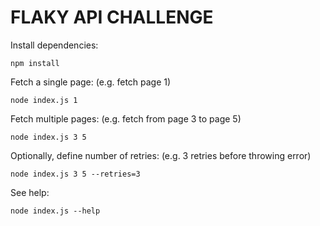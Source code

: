 # FLAKY API CHALLENGE

Install dependencies:
```
npm install
```

Fetch a single page: (e.g. fetch page 1)
```
node index.js 1
```

Fetch multiple pages: (e.g. fetch from page 3 to page 5)
```
node index.js 3 5
```

Optionally, define number of retries: (e.g. 3 retries before throwing error)
```
node index.js 3 5 --retries=3
```

See help:
```
node index.js --help
```
